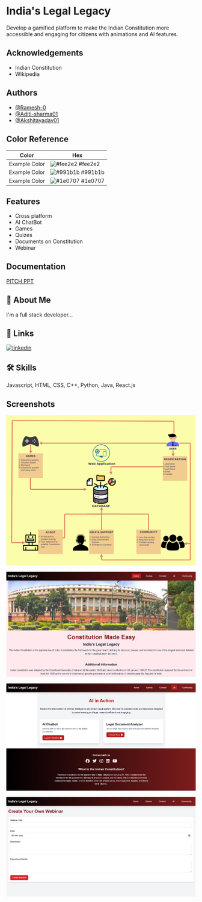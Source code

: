 
# India's Legal Legacy

Develop a gamified platform to make the Indian Constitution more accessible and engaging for citizens with animations and AI features.



## Acknowledgements

 - Indian Constitution 
 - Wikipedia 


## Authors

- [@Ramesh-0](https://github.com/Ramesh-0)
- [@Aditi-sharma01](https://github.com/Aditi-sharma01)
- [@Akshitayadav01](https://github.com/Akshitayadav01)

## Color Reference

| Color             | Hex                                                                |
| ----------------- | ------------------------------------------------------------------ |
| Example Color | ![#fee2e2](https://via.placeholder.com/10/fee2e2?text=+) #fee2e2 |
| Example Color | ![#991b1b](https://via.placeholder.com/10/991b1b?text=+) #991b1b |
| Example Color | ![#1e0707](https://via.placeholder.com/10/1e0707?text=+) #1e0707 |




## Features

- Cross platform
- AI ChatBot
- Games
- Quizes
- Documents on Constitution
- Webinar



## Documentation

[PITCH PPT](https://docs.google.com/presentation/d/1z7GFTMEDxrJy-jIIWce6tYDTwvgxKM7I/edit?usp=drive_link&ouid=109483023867051582010&rtpof=true&sd=true)


## 🚀 About Me
I'm a full stack developer...


## 🔗 Links
[![linkedin](https://img.shields.io/badge/linkedin-0A66C2?style=for-the-badge&logo=linkedin&logoColor=white)](www.linkedin.com/in/ramesh-kumar-singh-5985792b9)



## 🛠 Skills
Javascript, HTML, CSS, C++, Python, Java, React.js


## Screenshots
![image alt](https://github.com/Ramesh-0/-Binary-Soul--ESummit-2024/blob/8217030f12a60a45bc4a3e3afdf1af0b08704089/src/assets/SS1.png)

![image alt](https://github.com/Ramesh-0/-Binary-Soul--ESummit-2024/blob/8217030f12a60a45bc4a3e3afdf1af0b08704089/src/assets/SS2.png)

![image alt](https://github.com/Ramesh-0/-Binary-Soul--ESummit-2024/blob/8217030f12a60a45bc4a3e3afdf1af0b08704089/src/assets/SS3.png)

![image alt](https://github.com/Ramesh-0/-Binary-Soul--ESummit-2024/blob/8217030f12a60a45bc4a3e3afdf1af0b08704089/src/assets/SS4.png)




